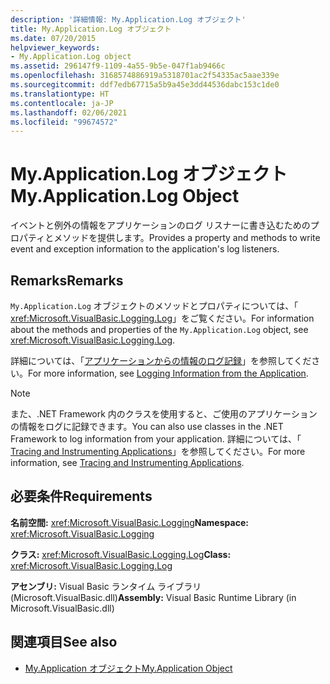 ```yaml
---
description: '詳細情報: My.Application.Log オブジェクト'
title: My.Application.Log オブジェクト
ms.date: 07/20/2015
helpviewer_keywords:
- My.Application.Log object
ms.assetid: 296147f9-1109-4a55-9b5e-047f1ab9466c
ms.openlocfilehash: 3168574886919a5318701ac2f54335ac5aae339e
ms.sourcegitcommit: ddf7edb67715a5b9a45e3dd44536dabc153c1de0
ms.translationtype: HT
ms.contentlocale: ja-JP
ms.lasthandoff: 02/06/2021
ms.locfileid: "99674572"
---
```

# <a name="myapplicationlog-object"></a><span data-ttu-id="7ec2b-103">My.Application.Log オブジェクト</span><span class="sxs-lookup"><span data-stu-id="7ec2b-103">My.Application.Log Object</span></span>

<span data-ttu-id="7ec2b-104">イベントと例外の情報をアプリケーションのログ リスナーに書き込むためのプロパティとメソッドを提供します。</span><span class="sxs-lookup"><span data-stu-id="7ec2b-104">Provides a property and methods to write event and exception information to the application's log listeners.</span></span>  
  
## <a name="remarks"></a><span data-ttu-id="7ec2b-105">Remarks</span><span class="sxs-lookup"><span data-stu-id="7ec2b-105">Remarks</span></span>  

 <span data-ttu-id="7ec2b-106">`My.Application.Log` オブジェクトのメソッドとプロパティについては、「 <xref:Microsoft.VisualBasic.Logging.Log>」をご覧ください。</span><span class="sxs-lookup"><span data-stu-id="7ec2b-106">For information about the methods and properties of the `My.Application.Log` object, see <xref:Microsoft.VisualBasic.Logging.Log>.</span></span>  
  
 <span data-ttu-id="7ec2b-107">詳細については、「[アプリケーションからの情報のログ記録](../../developing-apps/programming/log-info/index.md)」を参照してください。</span><span class="sxs-lookup"><span data-stu-id="7ec2b-107">For more information, see [Logging Information from the Application](../../developing-apps/programming/log-info/index.md).</span></span>  
  
> [!NOTE]
> <span data-ttu-id="7ec2b-108">また、.NET Framework 内のクラスを使用すると、ご使用のアプリケーションの情報をログに記録できます。</span><span class="sxs-lookup"><span data-stu-id="7ec2b-108">You can also use classes in the .NET Framework to log information from your application.</span></span> <span data-ttu-id="7ec2b-109">詳細については、「 [Tracing and Instrumenting Applications](../../../framework/debug-trace-profile/tracing-and-instrumenting-applications.md)」を参照してください。</span><span class="sxs-lookup"><span data-stu-id="7ec2b-109">For more information, see [Tracing and Instrumenting Applications](../../../framework/debug-trace-profile/tracing-and-instrumenting-applications.md).</span></span>  
  
## <a name="requirements"></a><span data-ttu-id="7ec2b-110">必要条件</span><span class="sxs-lookup"><span data-stu-id="7ec2b-110">Requirements</span></span>  

 <span data-ttu-id="7ec2b-111">**名前空間:** <xref:Microsoft.VisualBasic.Logging></span><span class="sxs-lookup"><span data-stu-id="7ec2b-111">**Namespace:** <xref:Microsoft.VisualBasic.Logging></span></span>  
  
 <span data-ttu-id="7ec2b-112">**クラス:** <xref:Microsoft.VisualBasic.Logging.Log></span><span class="sxs-lookup"><span data-stu-id="7ec2b-112">**Class:** <xref:Microsoft.VisualBasic.Logging.Log></span></span>  
  
 <span data-ttu-id="7ec2b-113">**アセンブリ:** Visual Basic ランタイム ライブラリ (Microsoft.VisualBasic.dll)</span><span class="sxs-lookup"><span data-stu-id="7ec2b-113">**Assembly:** Visual Basic Runtime Library (in Microsoft.VisualBasic.dll)</span></span>  
  
## <a name="see-also"></a><span data-ttu-id="7ec2b-114">関連項目</span><span class="sxs-lookup"><span data-stu-id="7ec2b-114">See also</span></span>

- [<span data-ttu-id="7ec2b-115">My.Application オブジェクト</span><span class="sxs-lookup"><span data-stu-id="7ec2b-115">My.Application Object</span></span>](my-application-object.md)
